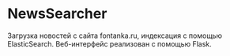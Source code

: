 # NewsSearcher
Загрузка новостей с сайта fontanka.ru, индексация с помощью ElasticSearch. Веб-интерфейс реализован с помощью Flask.

